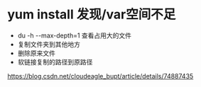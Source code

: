 # yum install 发现/var空间不足

- du -h --max-depth=1 查看占用大的文件
- 复制文件夹到其他地方
- 删除原来文件
- 软链接复制的路径到原路径

https://blog.csdn.net/cloudeagle_bupt/article/details/74887435